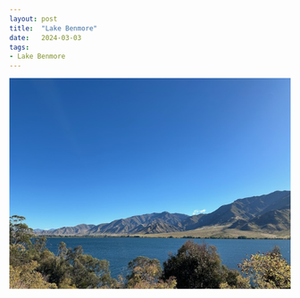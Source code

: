 ```yaml
---
layout: post
title:  "Lake Benmore"
date:   2024-03-03
tags:
- Lake Benmore
---
```

![Lake Benmore](/media/2024-03-03-Lake-Benmore.jpeg)